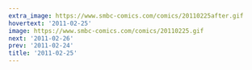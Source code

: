 ```yaml
---
extra_image: https://www.smbc-comics.com/comics/20110225after.gif
hovertext: '2011-02-25'
image: https://www.smbc-comics.com/comics/20110225.gif
next: '2011-02-26'
prev: '2011-02-24'
title: '2011-02-25'
---
```

